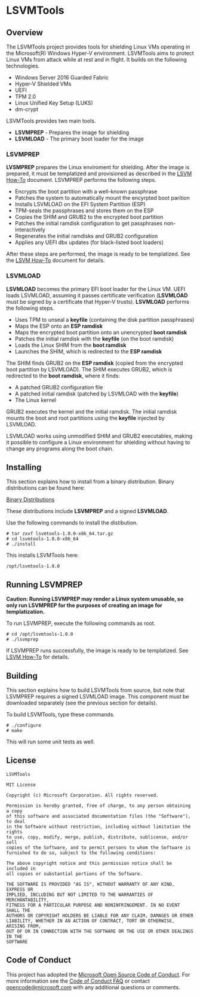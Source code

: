 LSVMTools
=========

Overview
--------

The LSVMTools project provides tools for shielding Linux VMs operating
in the Microsoft(R) Windows Hyper-V environment. LSVMTools aims to protect
Linux VMs from attack while at rest and in flight. It builds on the following
technologies.

- Windows Server 2016 Guarded Fabric
- Hyper-V Shielded VMs
- UEFI
- TPM 2.0
- Linux Unified Key Setup (LUKS)
- dm-crypt

LSVMTools provides two main tools.

- **LSVMPREP** - Prepares the image for shielding
- **LSVMLOAD** - The primary boot loader for the image

### LSVMPREP

**LVSMPREP** prepares the Linux enviroment for shielding. After the image
is prepared, it must be templatized and provisioned as described in the
[LSVM How-To](doc/LSVM_How_To.pdf) document. LSVMPREP performs the following
steps.

- Encrypts the boot partition with a well-known passphrase
- Patches the system to automatically mount the encyrpted boot parition
- Installs LSVMLOAD on the EFI System Partition (ESP)
- TPM-seals the passphrases and stores them on the ESP
- Copies the SHIM and GRUB2 to the encrypted boot partition
- Patches the initial ramdisk configuration to get passphrases non-interactively
- Regenerates the initial ramdisks and GRUB2 configuration
- Applies any UEFI dbx updates (for black-listed boot loaders)

After these steps are performed, the image is ready to be templatized. See
the [LSVM How-To](doc/LSVM_How_To.pdf) document for details.

### LSVMLOAD

**LSVMLOAD** becomes the primary EFI boot loader for the Linux VM. UEFI loads
LSVMLOAD, assuming it passes certificate verification (**LSVMLOAD** must be
signed by a certificate that Hyper-V trusts). **LSVMLOAD** performs the 
following steps.

- Uses TPM to unseal a **keyfile** (containing the disk partition passphrases)
- Maps the ESP onto an **ESP ramdisk**
- Maps the encrypted boot partition onto an unencrypted **boot ramdisk**
- Patches the initial ramdisk with the **keyfile** (on the boot ramdisk)
- Loads the Linux SHIM from the **boot ramdisk**
- Launches the SHIM, which is redirected to the **ESP ramdisk**

The SHIM finds GRUB2 on the **ESP ramdisk** (copied from the encrypted boot
partition by LSVMLOAD). The SHIM executes GRUB2, which is redirected to the
**boot ramdisk**, where it finds:

- A patched GRUB2 configuration file
- A patched initial ramdisk (patched by LSVMLOAD with the **keyfile**)
- The Linux kernel

GRUB2 executes the kernel and the initial ramdisk. The initial ramdisk mounts
the boot and root partitions using the **keyfile** injected by LSVMLOAD.

LSVMLOAD works using unmodified SHIM and GRUB2 executables, making it
possible to configure a Linux environment for shielding without having
to change any programs along the boot chain.

Installing
----------

This section explains how to install from a binary distribution. Binary 
distributions can be found here:

[Binary Distributions](binaries)

These distributions include **LSVMPREP** and a signed **LSVMLOAD**.

Use the following commands to install the distibution.

```
# tar zxvf lsvmtools-1.0.0-x86_64.tar.gz
# cd lsvmtools-1.0.0-x86_64
# ./install
```

This installs LSVMTools here:

```
/opt/lsvmtools-1.0.0
```

Running LSVMPREP
----------------

**Caution: Running LSVMPREP may render a Linux system unusable, so only
run LSVMPREP for the purposes of creating an image for templatization.**

To run LSVMPREP, execute the following commands as root.

```
# cd /opt/lsvmtools-1.0.0
# ./lsvmprep
```

If LSVMPREP runs successfully, the image is ready to be templatized. See
[LSVM How-To](doc/LSVM_How_To.pdf) for details.

Building
--------

This section explains how to build LSVMTools from source, but note that 
LSVMPREP requires a signed LSVMLOAD image. This component must be downloaded 
separately (see the previous section for details).

To build LSVMTools, type these commands.

```
# ./configure
# make
```

This will run some unit tests as well.

License
-------

```
LSVMTools 

MIT License

Copyright (c) Microsoft Corporation. All rights reserved.

Permission is hereby granted, free of charge, to any person obtaining a copy
of this software and associated documentation files (the "Software"), to deal
in the Software without restriction, including without limitation the rights
to use, copy, modify, merge, publish, distribute, sublicense, and/or sell
copies of the Software, and to permit persons to whom the Software is
furnished to do so, subject to the following conditions:

The above copyright notice and this permission notice shall be included in 
all copies or substantial portions of the Software.

THE SOFTWARE IS PROVIDED "AS IS", WITHOUT WARRANTY OF ANY KIND, EXPRESS OR
IMPLIED, INCLUDING BUT NOT LIMITED TO THE WARRANTIES OF MERCHANTABILITY,
FITNESS FOR A PARTICULAR PURPOSE AND NONINFRINGEMENT. IN NO EVENT SHALL THE
AUTHORS OR COPYRIGHT HOLDERS BE LIABLE FOR ANY CLAIM, DAMAGES OR OTHER
LIABILITY, WHETHER IN AN ACTION OF CONTRACT, TORT OR OTHERWISE, ARISING FROM,
OUT OF OR IN CONNECTION WITH THE SOFTWARE OR THE USE OR OTHER DEALINGS IN THE
SOFTWARE
```

Code of Conduct
---------------

This project has adopted the [Microsoft Open Source Code of Conduct](https://opensource.microsoft.com/codeofconduct/).
For more information see the [Code of Conduct FAQ](https://opensource.microsoft.com/codeofconduct/faq/) or
contact [opencode@microsoft.com](mailto:opencode@microsoft.com) with any additional questions or comments.
